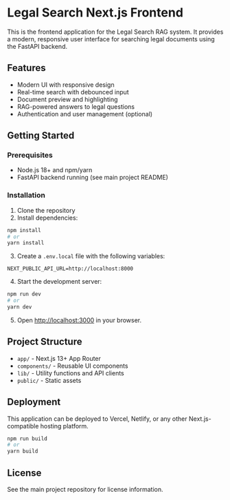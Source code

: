 # Legal Search Next.js Frontend

This is the frontend application for the Legal Search RAG system. It provides a modern, responsive user interface for searching legal documents using the FastAPI backend.

## Features

- Modern UI with responsive design
- Real-time search with debounced input
- Document preview and highlighting
- RAG-powered answers to legal questions
- Authentication and user management (optional)

## Getting Started

### Prerequisites

- Node.js 18+ and npm/yarn
- FastAPI backend running (see main project README)

### Installation

1. Clone the repository
2. Install dependencies:

```bash
npm install
# or
yarn install
```

3. Create a `.env.local` file with the following variables:

```
NEXT_PUBLIC_API_URL=http://localhost:8000
```

4. Start the development server:

```bash
npm run dev
# or
yarn dev
```

5. Open [http://localhost:3000](http://localhost:3000) in your browser.

## Project Structure

- `app/` - Next.js 13+ App Router
- `components/` - Reusable UI components
- `lib/` - Utility functions and API clients
- `public/` - Static assets

## Deployment

This application can be deployed to Vercel, Netlify, or any other Next.js-compatible hosting platform.

```bash
npm run build
# or
yarn build
```

## License

See the main project repository for license information.

